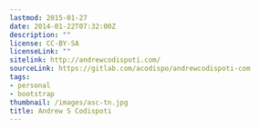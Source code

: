 ```yaml
---
lastmod: 2015-01-27
date: 2014-01-22T07:32:00Z
description: ""
license: CC-BY-SA
licenseLink: ""
sitelink: http://andrewcodispoti.com/
sourceLink: https://gitlab.com/acodispo/andrewcodispoti-com
tags:
- personal
- bootstrap
thumbnail: /images/asc-tn.jpg
title: Andrew S Codispoti
---
```


